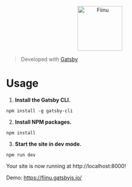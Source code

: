 <p align="center"><a href="https://fiinu.com/">
    <img alt="Fiinu" src="https://fiinu.com/assets/img/general/logo.svg" width="120" />
  </a>
  </p>

> <p>Developed with <a href="https://www.gatsbyjs.com/" rel="nofollow">Gatsby </a>
</p>

<h1>Usage </h1>

1.  **Install the Gatsby CLI.**
```shell
npm install -g gatsby-cli
```

2.  **Install NPM packages.**
```shell
npm install
```

3.  **Start the site in dev mode.**
```shell
npm run dev
```
    
Your site is now running at http://localhost:8000!

Demo: https://fiinu.gatsbyjs.io/
